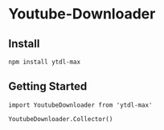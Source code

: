 # Youtube-Downloader

## Install
```npm install ytdl-max```


## Getting Started
```
import YoutubeDownloader from 'ytdl-max'

YoutubeDownloader.Collector()
```
